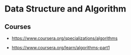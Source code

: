 # Data Structure and Algorithm

## Courses

- https://www.coursera.org/specializations/algorithms

- https://www.coursera.org/learn/algorithms-part1

